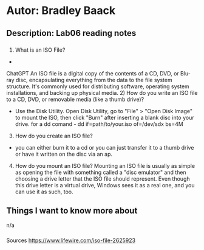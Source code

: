 # Autor: Bradley Baack
## Description: Lab06 reading notes
###
1) What is an ISO File?
  - 
ChatGPT
An ISO file is a digital copy of the contents of a CD, DVD, or Blu-ray disc, encapsulating everything from the data to the file system structure. It's commonly used for distributing software, operating system installations, and backing up physical media.
2) How do you write an ISO file to a CD, DVD, or removable media (like a thumb drive)?
  - Use the Disk Utility. Open Disk Utility, go to "File" > "Open Disk Image" to mount the ISO, then click "Burn" after inserting a blank disc into your drive.
    for a dd comand - dd if=path/to/your.iso of=/dev/sdx bs=4M
3) How do you create an ISO file?
  - you can either burn it to a cd or you can just transfer it to a thumb drive or have it written on the disc via an ap. 
4) How do you mount an ISO file?
Mounting an ISO file is usually as simple as opening the file with something called a "disc emulator" and then choosing a drive letter that the ISO file should represent. Even though this drive letter is a virtual drive, Windows sees it as a real one, and you can use it as such, too.
## Things I want to know more about
n/a


###
Sources
https://www.lifewire.com/iso-file-2625923
